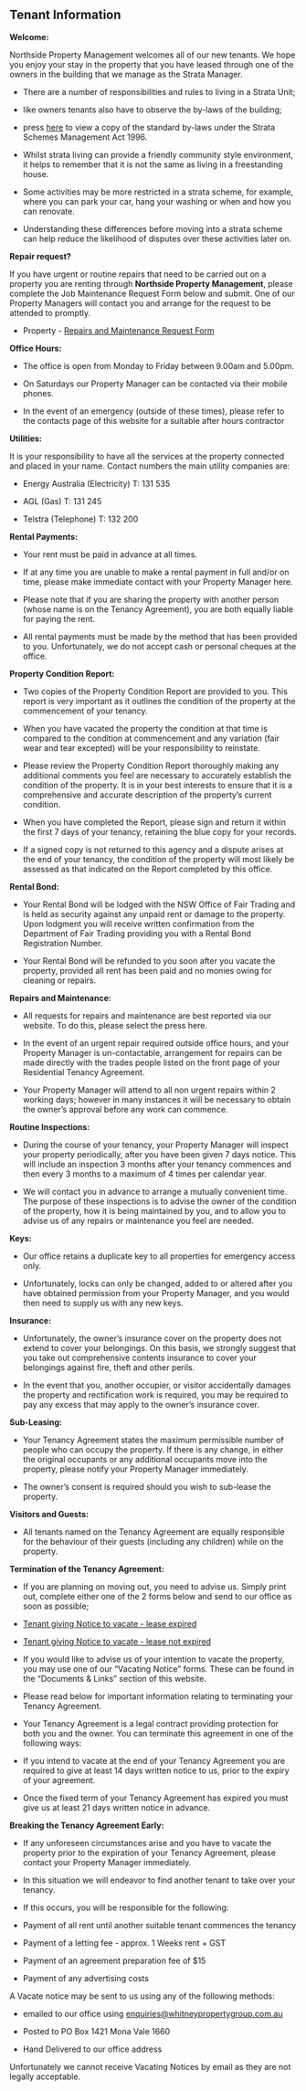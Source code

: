 ## Tenant Information ##

**Welcome:**

Northside Property Management welcomes all of our new tenants. We hope you enjoy your stay in the property that you have leased through one of the owners in the building that we manage as the Strata Manager.



- There are a number of responsibilities and rules to living in a Strata Unit;


- like owners tenants also have to observe the by-laws of the building;


- press [here](http://sample.com.au "By-Laws") to view a copy of the standard by-laws under the Strata Schemes Management Act 1996.

- Whilst strata living can provide a friendly community style environment, it helps to remember that it is not the same as living in a freestanding house.


- Some activities may be more restricted in a strata scheme, for example, where you can park your car, hang your washing or when and how you can renovate.


- Understanding these differences before moving into a strata scheme can help reduce the likelihood of disputes over these activities later on.


 
**Repair request?**

If you have urgent or routine repairs that need to be carried out on a property you are renting through **Northside Property Management**, please complete the Job Maintenance Request Form below and submit. One of our Property Managers will contact you and arrange for the request to be attended to promptly.



- Property - [Repairs and Maintenance Request Form](http://sample.com.au "repairs_&_maintenance_form")


**Office Hours:**


- The office is open from Monday to Friday between 9.00am and 5.00pm.



- On Saturdays our Property Manager can be contacted via their mobile phones.



- In the event of an emergency (outside of these times), please refer to the contacts page of this website for a suitable after hours contractor

 

**Utilities:**

It is your responsibility to have all the services at the property connected and placed in your name. 
Contact numbers the main utility companies are:




- Energy Australia (Electricity)     T: 131 535


- AGL (Gas)                               T: 131 245


- Telstra (Telephone)                   T: 132 200

**Rental Payments:**



- Your rent must be paid in advance at all times.


- If at any time you are unable to make a rental payment in full and/or on time, please make immediate contact with your Property Manager here.


- Please note that if you are sharing the property with another person (whose name is on the Tenancy Agreement), you are both equally liable for paying the rent.


- All rental payments must be made by the method that has been provided to you. Unfortunately, we do not accept cash or personal cheques at the office.

**Property Condition Report:**



- Two copies of the Property Condition Report are provided to you. This report is very important as it outlines the condition of the property at the commencement of your tenancy.


- When you have vacated the property the condition at that time is compared to the condition at commencement and any variation (fair wear and tear excepted) will be your responsibility to reinstate.


- Please review the Property Condition Report thoroughly making any additional comments you feel are necessary to accurately establish the condition of the property. It is in your best interests to ensure that it is a comprehensive and accurate description of the property’s current condition.


- When you have completed the Report, please sign and return it within the first 7 days of your tenancy, retaining the blue copy for your records.


- If a signed copy is not returned to this agency and a dispute arises at the end of your tenancy, the condition of the property will most likely be assessed as that indicated on the Report completed by this office.

**Rental Bond:**



- Your Rental Bond will be lodged with the NSW Office of Fair Trading and is held as security against any unpaid rent or damage to the property. Upon lodgment you will receive written confirmation from the Department of Fair Trading providing you with a Rental Bond Registration Number.


- Your Rental Bond will be refunded to you soon after you vacate the property, provided all rent has been paid and no monies owing for cleaning or repairs.

**Repairs and Maintenance:**



- All requests for repairs and maintenance are best reported via our website. To do this, please select the press here. 


- In the event of an urgent repair required outside office hours, and your Property Manager is un-contactable, arrangement for repairs can be made directly with the trades people listed on the front page of your Residential Tenancy Agreement.


- Your Property Manager will attend to all non urgent repairs within 2 working days; however in many instances it will be necessary to obtain the owner’s approval before any work can commence.

**Routine Inspections:**



- During the course of your tenancy, your Property Manager will inspect your property periodically, after you have been given 7 days notice. This will include an inspection 3 months after your tenancy commences and then every 3 months to a maximum of 4 times per calendar year.


- We will contact you in advance to arrange a mutually convenient time. The purpose of these inspections is to advise the owner of the condition of the property, how it is being maintained by you, and to allow you to advise us of any repairs or maintenance you feel are needed.

**Keys:**



- Our office retains a duplicate key to all properties for emergency access only.


- Unfortunately, locks can only be changed, added to or altered after you have obtained permission from your Property Manager, and you would then need to supply us with any new keys.

**Insurance:**



- Unfortunately, the owner’s insurance cover on the property does not extend to cover your belongings. On this basis, we strongly suggest that you take out comprehensive contents insurance to cover your belongings against fire, theft and other perils.


- In the event that you, another occupier, or visitor accidentally damages the property and rectification work is required, you may be required to pay any excess that may apply to the owner’s insurance cover.

**Sub-Leasing:**



- Your Tenancy Agreement states the maximum permissible number of people who can occupy the property. If there is any change, in either the original occupants or any additional occupants move into the property, please notify your Property Manager immediately.


- The owner’s consent is required should you wish to sub-lease the property.

**Visitors and Guests:**



- All tenants named on the Tenancy Agreement are equally responsible for the behaviour of their guests (including any children) while on the property.

**Termination of the Tenancy Agreement:**



- If you are planning on moving out, you need to advise us. Simply print out, complete either one of the 2 forms below and send to our office as soon as possible;


- [Tenant giving Notice to vacate - lease expired](http://sample.com.au "documents_tenant_giving_notice_lease_expired") 


- [Tenant giving Notice to vacate - lease not expired](http://sample.com.au "documents_tenant_giving_notice_lease_not_expired")


- If you would like to advise us of your intention to vacate the property, you may use one of our “Vacating Notice” forms. These can be found in the “Documents & Links” section of this website.


- Please read below for important information relating to terminating your Tenancy Agreement.


- Your Tenancy Agreement is a legal contract providing protection for both you and the owner. You can terminate this agreement in one of the following ways: 


- If you intend to vacate at the end of your Tenancy Agreement you are required to give at least 14 days written notice to us, prior to the expiry of your agreement.


- Once the fixed term of your Tenancy Agreement has expired you must give us at least 21 days written notice in advance.


**Breaking the Tenancy Agreement Early:**



- If any unforeseen circumstances arise and you have to vacate the property prior to the expiration of your Tenancy Agreement, please contact your Property Manager immediately.


- In this situation we will endeavor to find another tenant to take over your tenancy.


- If this occurs, you will be responsible for the following:



- Payment of all rent until another suitable tenant commences the tenancy


- Payment of a letting fee - approx. 1 Weeks rent + GST


- Payment of an agreement preparation fee of $15


- Payment of any advertising costs

A Vacate notice may be sent to us using any of the following methods:


- emailed to our office using enquiries@whitneypropertygroup.com.au


- Posted to PO Box 1421 Mona Vale 1660


- Hand Delivered to our office address

Unfortunately we cannot receive Vacating Notices by email as they are not legally acceptable.